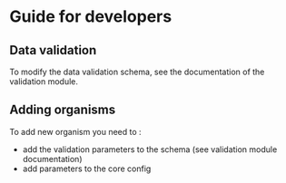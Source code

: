 # Guide for developers

## Data validation

To modify the data validation schema, see the documentation of the validation module.

## Adding organisms

To add new organism you need to :
 - add the validation parameters to the schema (see validation module documentation)
 - add parameters to the core config



